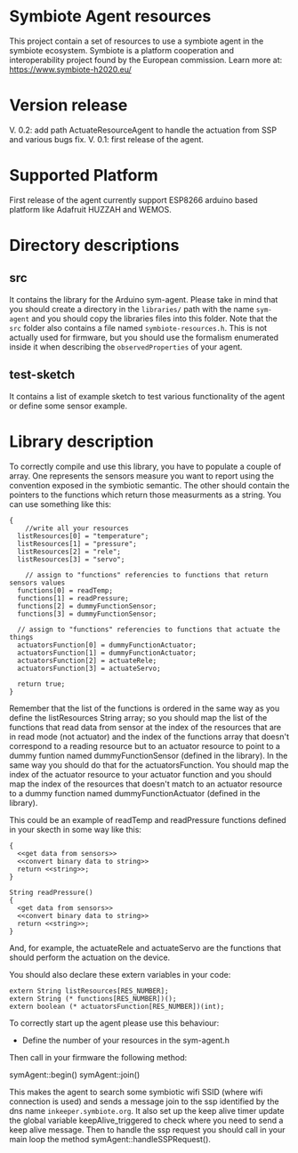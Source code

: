 Symbiote Agent resources
===========================================

This project contain a set of resources to use a symbiote agent in the symbiote ecosystem.
Symbiote is a platform cooperation and interoperability project found by the European commission. Learn more at: https://www.symbiote-h2020.eu/

# Version release

V. 0.2: add path ActuateResourceAgent to handle the actuation from SSP and various bugs fix.
V. 0.1: first release of the agent.

# Supported Platform

First release of the agent currently support ESP8266 arduino based platform like Adafruit HUZZAH and WEMOS.

# Directory descriptions

## src
It contains the library for the Arduino sym-agent. Please take in mind that you should create a directory in the `libraries/` path with the name `sym-agent` and you should copy the libraries files into this folder. 
Note that the `src` folder also contains a file named `symbiote-resources.h`. This is not actually used for firmware, but you should use the formalism enumerated inside it when describing the `observedProperties` of your agent.

## test-sketch
It contains a list of example sketch to test various functionality of the agent or define some sensor example.


# Library description

To correctly compile and use this library, you have to populate a couple of array. One represents the sensors measure you want to report using the convention exposed in the symbiotic semantic. The other should contain the pointers to the functions which return those measurments as a string. You can use something like this:

```boolean setupBind(String* listResources, String (* functions[])(), boolean (* actuatorsFunction[])(int) )
{
    //write all your resources
  listResources[0] = "temperature";
  listResources[1] = "pressure";
  listResources[2] = "rele";
  listResources[3] = "servo";

    // assign to "functions" referencies to functions that return sensors values
  functions[0] = readTemp;
  functions[1] = readPressure;
  functions[2] = dummyFunctionSensor;
  functions[3] = dummyFunctionSensor;

  // assign to "functions" referencies to functions that actuate the things
  actuatorsFunction[0] = dummyFunctionActuator;
  actuatorsFunction[1] = dummyFunctionActuator;
  actuatorsFunction[2] = actuateRele;
  actuatorsFunction[3] = actuateServo;

  return true;
}
```
Remember that the list of the functions is ordered in the same way as you define the listResources String array; so you should map the list of the functions that read data from sensor at the index of the resources that are in read mode (not actuator) and the index of the functions array that doesn't correspond to a reading resource but to an actuator resource to point to a dummy funtion named dummyFunctionSensor (defined in the library). In the same way you should do that for the actuatorsFunction. You should map the index of the actuator resource to your actuator function and you should map the index of the resources that doesn't match to an actuator resource to a dummy function named dummyFunctionActuator (defined in the library).

This could be an example of readTemp and readPressure functions defined in your skecth in some way like this:

```String readTemp()
{
  <<get data from sensors>>
  <<convert binary data to string>>
  return <<string>>;
}

String readPressure()
{
  <get data from sensors>>
  <<convert binary data to string>>
  return <<string>>;
}
```
And, for example, the actuateRele and actuateServo are the functions that should perform the actuation on the device.

You should also declare these extern variables in your code:

```extern volatile boolean keepAlive_triggered;
extern String listResources[RES_NUMBER];
extern String (* functions[RES_NUMBER])();
extern boolean (* actuatorsFunction[RES_NUMBER])(int);
```

To correctly start up the agent please use this behaviour:

- Define the number of your resources in the sym-agent.h

Then call in your firmware the following method:

symAgent::begin()
symAgent::join()

This makes the agent to search some symbiotic wifi SSID (where wifi connection is used) and sends a message join to the ssp identified by the dns name `inkeeper.symbiote.org`. It also set up the keep alive timer update the global variable keepAlive_triggered to check where you need to send a keep alive message. Then to handle the ssp request you should call in your main loop the method symAgent::handleSSPRequest().
